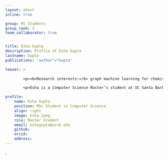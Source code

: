 ```yaml
---
layout: about
inline: true

group: MS Students
group_rank: 3
team_collaborator: true


title: Esha Gupta
description: Profile of Esha Gupta
lastname: Gupta
publications: 'author^=*Gupta'

teaser: >
        
        <p><b>Research interests:</b> graph machine learning for chemistry, interpretability in graph machine learning </p>

        <p>Esha is a Computer Science Master’s student at UC Santa Barbara. She earned her Bachelor of Science in Computer Science from UC Irvine in 2022. Her research interests include applying machine learning in the chemistry domain, with a focus on model interpretability. </p>

profile:
    name: Esha Gupta
    position: MSc Student in Computer Science
    align: right
    image: esha.jpeg
    role: Master Student
    email: eshagupta@ucsb.edu
    github: 
    orcid: 
    address:
---
```

.